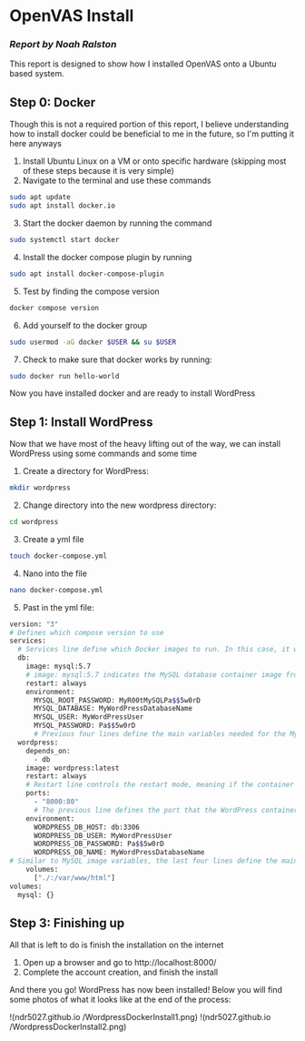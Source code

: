 # OpenVAS Install
### _Report by Noah Ralston_

This report is designed to show how I installed OpenVAS onto a Ubuntu based system.

## Step 0: Docker
Though this is not a required portion of this report, I believe understanding how to install docker could be beneficial to me in the future, so I'm putting it here anyways

1. Install Ubuntu Linux on a VM or onto specific hardware (skipping most of these steps because it is very simple)
2. Navigate to the terminal and use these commands
```sh
sudo apt update
sudo apt install docker.io
```
3. Start the docker daemon by running the command
```sh
sudo systemctl start docker
```
4. Install the docker compose plugin by running
```sh
sudo apt install docker-compose-plugin
```
5. Test by finding the compose version
```sh
docker compose version
```
6. Add yourself to the docker group
```sh
sudo usermod -aG docker $USER && su $USER
```
7. Check to make sure that docker works by running:
```sh
sudo docker run hello-world
```
Now you have installed docker and are ready to install WordPress

## Step 1: Install WordPress
Now that we have most of the heavy lifting out of the way, we can install WordPress using some commands and some time
1. Create a directory for WordPress:
```sh
mkdir wordpress
```
2. Change directory into the new wordpress directory:
```sh
cd wordpress
```
3. Create a yml file
```sh
touch docker-compose.yml
```
4. Nano into the file
```sh
nano docker-compose.yml
```
5. Past in the yml file:
```sh
version: "3" 
# Defines which compose version to use
services:
  # Services line define which Docker images to run. In this case, it will be MySQL server and WordPress image.
  db:
    image: mysql:5.7
    # image: mysql:5.7 indicates the MySQL database container image from Docker Hub used in this installation.
    restart: always
    environment:
      MYSQL_ROOT_PASSWORD: MyR00tMySQLPa$$5w0rD
      MYSQL_DATABASE: MyWordPressDatabaseName
      MYSQL_USER: MyWordPressUser
      MYSQL_PASSWORD: Pa$$5w0rD
      # Previous four lines define the main variables needed for the MySQL container to work: database, database username, database user password, and the MySQL root password.
  wordpress:
    depends_on:
      - db
    image: wordpress:latest
    restart: always
    # Restart line controls the restart mode, meaning if the container stops running for any reason, it will restart the process immediately.
    ports:
      - "8000:80"
      # The previous line defines the port that the WordPress container will use. After successful installation, the full path will look like this: http://localhost:8000
    environment:
      WORDPRESS_DB_HOST: db:3306
      WORDPRESS_DB_USER: MyWordPressUser
      WORDPRESS_DB_PASSWORD: Pa$$5w0rD
      WORDPRESS_DB_NAME: MyWordPressDatabaseName
# Similar to MySQL image variables, the last four lines define the main variables needed for the WordPress container to work properly with the MySQL container.
    volumes:
      ["./:/var/www/html"]
volumes:
  mysql: {}
```

## Step 3: Finishing up
All that is left to do is finish the installation on the internet
1. Open up a browser and go to http://localhost:8000/
2. Complete the account creation, and finish the install

And there you go! WordPress has now been installed! Below you will find some photos of what it looks like at the end of the process:

!(ndr5027.github.io
/WordpressDockerInstall1.png)
!(ndr5027.github.io
/WordpressDockerInstall2.png)
